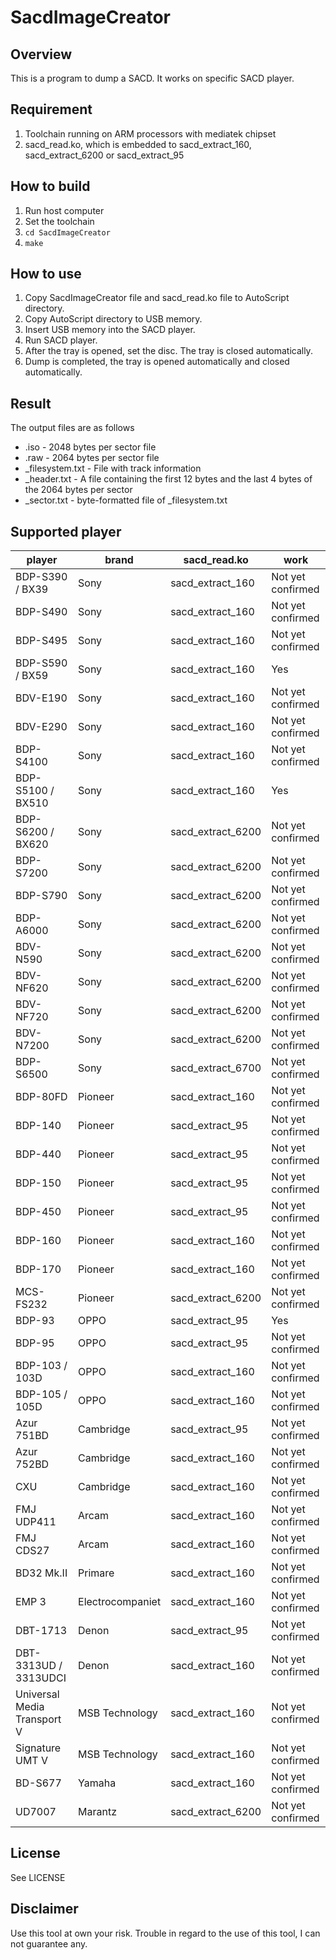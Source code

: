 # SacdImageCreator
## Overview
 This is a program to dump a SACD. It works on specific SACD player.

## Requirement
 1. Toolchain running on ARM processors with mediatek chipset  
 2. sacd_read.ko, which is embedded to sacd_extract_160, sacd_extract_6200 or sacd_extract_95  

## How to build
 1. Run host computer  
 2. Set the toolchain  
 3. `cd SacdImageCreator`  
 4. `make`  

## How to use
 1. Copy SacdImageCreator file and sacd_read.ko file to AutoScript directory.  
 2. Copy AutoScript directory to USB memory.  
 3. Insert USB memory into the SACD player.  
 4. Run SACD player.  
 5. After the tray is opened, set the disc. The tray is closed automatically.  
 6. Dump is completed, the tray is opened automatically and closed automatically.  

## Result
 The output files are as follows  
 * .iso - 2048 bytes per sector file  
 * .raw - 2064 bytes per sector file  
 * _filesystem.txt - File with track information  
 * _header.txt - A file containing the first 12 bytes and the last 4 bytes of the 2064 bytes per sector  
 * _sector.txt - byte-formatted file of _filesystem.txt  

## Supported player
|player                     |brand           |sacd_read.ko     |work             |
|---------------------------|----------------|-----------------|-----------------|
|BDP-S390 / BX39            |Sony            |sacd_extract_160 |Not yet confirmed|
|BDP-S490                   |Sony            |sacd_extract_160 |Not yet confirmed|
|BDP-S495                   |Sony            |sacd_extract_160 |Not yet confirmed|
|BDP-S590 / BX59            |Sony            |sacd_extract_160 |Yes              |
|BDV-E190                   |Sony            |sacd_extract_160 |Not yet confirmed|
|BDV-E290                   |Sony            |sacd_extract_160 |Not yet confirmed|
|BDP-S4100                  |Sony            |sacd_extract_160 |Not yet confirmed|
|BDP-S5100 / BX510          |Sony            |sacd_extract_160 |Yes              |
|BDP-S6200 / BX620          |Sony            |sacd_extract_6200|Not yet confirmed|
|BDP-S7200                  |Sony            |sacd_extract_6200|Not yet confirmed|
|BDP-S790                   |Sony            |sacd_extract_6200|Not yet confirmed|
|BDP-A6000                  |Sony            |sacd_extract_6200|Not yet confirmed|
|BDV-N590                   |Sony            |sacd_extract_6200|Not yet confirmed|
|BDV-NF620                  |Sony            |sacd_extract_6200|Not yet confirmed|
|BDV-NF720                  |Sony            |sacd_extract_6200|Not yet confirmed|
|BDV-N7200                  |Sony            |sacd_extract_6200|Not yet confirmed|
|BDP-S6500                  |Sony            |sacd_extract_6700|Not yet confirmed|
|BDP-80FD                   |Pioneer         |sacd_extract_160 |Not yet confirmed|
|BDP-140                    |Pioneer         |sacd_extract_95  |Not yet confirmed|
|BDP-440                    |Pioneer         |sacd_extract_95  |Not yet confirmed|
|BDP-150                    |Pioneer         |sacd_extract_95  |Not yet confirmed|
|BDP-450                    |Pioneer         |sacd_extract_95  |Not yet confirmed|
|BDP-160                    |Pioneer         |sacd_extract_160 |Not yet confirmed|
|BDP-170                    |Pioneer         |sacd_extract_160 |Not yet confirmed|
|MCS-FS232                  |Pioneer         |sacd_extract_6200|Not yet confirmed|
|BDP-93                     |OPPO            |sacd_extract_95  |Yes              |
|BDP-95                     |OPPO            |sacd_extract_95  |Not yet confirmed|
|BDP-103 / 103D             |OPPO            |sacd_extract_160 |Not yet confirmed|
|BDP-105 / 105D             |OPPO            |sacd_extract_160 |Not yet confirmed|
|Azur 751BD                 |Cambridge       |sacd_extract_95  |Not yet confirmed|
|Azur 752BD                 |Cambridge       |sacd_extract_160 |Not yet confirmed|
|CXU                        |Cambridge       |sacd_extract_160 |Not yet confirmed|
|FMJ UDP411                 |Arcam           |sacd_extract_160 |Not yet confirmed|
|FMJ CDS27                  |Arcam           |sacd_extract_160 |Not yet confirmed|
|BD32 Mk.II                 |Primare         |sacd_extract_160 |Not yet confirmed|
|EMP 3                      |Electrocompaniet|sacd_extract_160 |Not yet confirmed|
|DBT-1713                   |Denon           |sacd_extract_95  |Not yet confirmed|
|DBT-3313UD / 3313UDCI      |Denon           |sacd_extract_160 |Not yet confirmed|
|Universal Media Transport V|MSB Technology  |sacd_extract_160 |Not yet confirmed|
|Signature UMT V            |MSB Technology  |sacd_extract_160 |Not yet confirmed|
|BD-S677                    |Yamaha          |sacd_extract_160 |Not yet confirmed|
|UD7007                     |Marantz         |sacd_extract_6200|Not yet confirmed|

## License
 See LICENSE

## Disclaimer
 Use this tool at own your risk.
 Trouble in regard to the use of this tool, I can not guarantee any.
